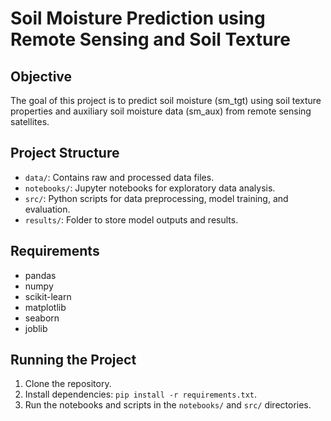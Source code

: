 # Soil Moisture Prediction using Remote Sensing and Soil Texture

## Objective
The goal of this project is to predict soil moisture (sm_tgt) using soil texture properties and auxiliary soil moisture data (sm_aux) from remote sensing satellites.

## Project Structure
- `data/`: Contains raw and processed data files.
- `notebooks/`: Jupyter notebooks for exploratory data analysis.
- `src/`: Python scripts for data preprocessing, model training, and evaluation.
- `results/`: Folder to store model outputs and results.

## Requirements
- pandas
- numpy
- scikit-learn
- matplotlib
- seaborn
- joblib

## Running the Project
1. Clone the repository.
2. Install dependencies: `pip install -r requirements.txt`.
3. Run the notebooks and scripts in the `notebooks/` and `src/` directories.

